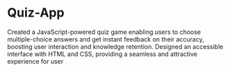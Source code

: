 # Quiz-App
Created a JavaScript-powered quiz game enabling users to choose multiple-choice answers and get instant feedback on their
accuracy, boosting user interaction and knowledge retention.
Designed an accessible interface with HTML and CSS, providing a seamless and attractive experience for user
